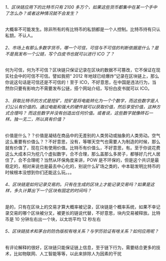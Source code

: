 ###### 1、区块链应用下的比特币只有 2100 多万个，如果这些货币都集中在某一个手中了怎么办？或者这种情况就不会发生？
大概率不可能发生。除非所有的有比特币的私钥都是一个人控制。比特币持有只认私钥，不认人。

###### 2、市场上有那么多数字货币，哪一个可信，可信与不可信的判断依据是什么？是不是我发布一个公链，写个白皮书也就可以进行 ICO 了？
何为可信，何为不可信？区块链只保证记录在区块的数据不可篡改，它不保证在现实社会中的可信不可信。譬如我把“ 2012 年地球已经爆炸”记录在区块链上，那么你说这句话是可信还是不可信的！至于 ICO，不好意思，在中国是违法行为，当然你只要有影响力不需要发布公链，搭个网站介绍，写份白皮书就可以 ICO。

###### 3、获取比特币的方式是挖矿，挖矿是将电能转化为一个个数字，而这些数字是人们公认有价值的。通过电能和强大的硬件就可以获取价值，然后享受价值，这种方式合理吗？ 而这些数字并没有创造出任何价值。或者说，这些数字就像砖石一样。独一无二，所以具有价值？
价值是什么？？价值是凝结在商品中的无差别的人类劳动或抽象的人类劳动。空气这么重要有价值么？？不好意思，没有，等哪天空气也需要人为制造的时候，那么就有价值了，现在只有使用价值。比特币有价值么，不好意思，有。至于你说花费这么大成本只为挖几个虚拟数字，合不合理，那么盖那么多房子，都够好几代人居住了，合不合理呢？当然从环保角度来讲，POW 是不环保的，但是这个共识是最稳定的，相对来说也是最去中心化的，别说什么矿场之类的，中本聪发明比特币的时候根本没想到你们还能这么玩。。。

###### 4、区块链是如何记录交易的。只有在生成的区块上才能记录交易吗？如果是这样，多久计算出下一个区块有固定的时间吗？
是的，只有在区块上的交易才算大概率被记录，区块链是个概率系统，如果不幸记录交易的哪个区块被分叉，被更长的链说代替，不好意思，块内交易被释放。比特币是 10 分钟左右出一个块，以太坊平均 12 秒左右

###### 5、区块链技术和茅台的防伪版权有啥关系？与学历验证有啥关系？如何应用呢？
有评论解释的很好，区块链只能保证链上信息，至于链下行为，需要结合更多的技术，比如物联网、人工智能等等，以此来排除人为因素的干扰
